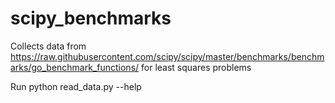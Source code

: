 # scipy_benchmarks

Collects data from
   https://raw.githubusercontent.com/scipy/scipy/master/benchmarks/benchmarks/go_benchmark_functions/
for least squares problems

Run
python read_data.py --help
